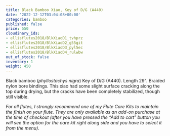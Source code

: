 ```yaml
---
title: Black Bamboo Xiao, Key of D/G (A440)
date: '2022-12-12T03:04:08+00:00'
categories: bamboo
published: false
price: 550
cloudinary_ids:
- ellisflutes2018/BlkXiaoD1_tvhprz
- ellisflutes2018/BlkXiaoD2_g55git
- ellisflutes2018/BlkXiaoD3_pyl5ec
- ellisflutes2018/BlkXiaoD4_rulwbw
out_of_stock: false
inventory: 1
weight: 450
---
```


Black bamboo (*phyllostachys nigra*) Key of D/G (A440).  Length 29".   Braided nylon bore bindings.  This xiao had some slight surface cracking along the top during drying, but the cracks have been completely stabilized, though still visible.  

*For all flutes, I strongly recommend one of my Flute Care Kits to maintain the finish on your flute. They are only available as an add-on purchase at the time of checkout (after you have pressed the “Add to cart” button you will see the option for the care kit right along side and you have to select it from the menu).*